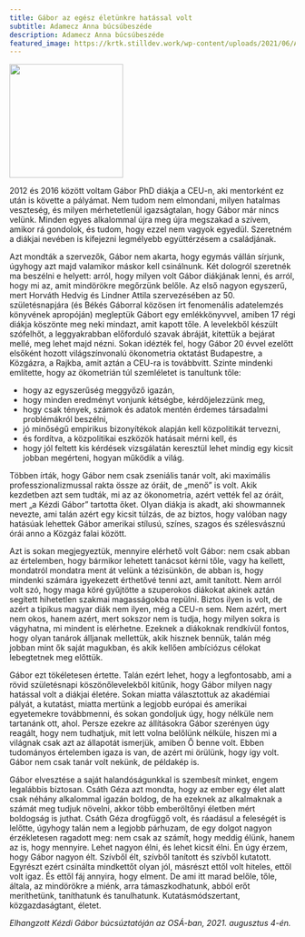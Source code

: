 ```yaml
---
title: Gábor az egész életünkre hatással volt
subtitle: Adamecz Anna búcsúbeszéde
description: Adamecz Anna búcsúbeszéde
featured_image: https://krtk.stilldev.work/wp-content/uploads/2021/06/Adamecz-Anna-scaled.jpg
---
```


<img src="https://krtk.stilldev.work/wp-content/uploads/2021/06/Adamecz-Anna-scaled.jpg" width="200"/>

2012 és 2016 között voltam Gábor PhD diákja a CEU-n, aki mentorként ez után is követte a pályámat. Nem tudom nem elmondani, milyen hatalmas veszteség, és milyen mérhetetlenül igazságtalan, hogy Gábor már nincs velünk. Minden egyes alkalommal újra meg újra megszakad a szívem, amikor rá gondolok, és tudom, hogy ezzel nem vagyok egyedül. Szeretném a diákjai nevében is kifejezni legmélyebb együttérzésem a családjának.

Azt mondták a szervezők, Gábor nem akarta, hogy egymás vállán sírjunk, úgyhogy azt majd valamikor máskor kell csinálnunk. Két dologról szeretnék ma beszélni e helyett: arról, hogy milyen volt Gábor diákjának lenni, és arról, hogy mi az, amit mindörökre megőrzünk belőle. Az első nagyon egyszerű, mert Horváth Hedvig és Lindner Attila szervezésében az 50. születésnapjára (és Békés Gáborral közösen írt fenomenális adatelemzés könyvének apropóján) megleptük Gábort egy emlékkönyvvel, amiben 17 régi diákja köszönte meg neki mindazt, amit kapott tőle. A levelekből készült szófelhőt, a leggyakrabban előforduló szavak ábráját, kitettük a bejárat mellé, meg lehet majd nézni.
Sokan idézték fel, hogy Gábor 20 évvel ezelőtt elsőként hozott világszínvonalú ökonometria oktatást Budapestre, a Közgázra, a Rajkba, amit aztán a CEU-ra is továbbvitt. Szinte mindenki említette, hogy az ökometrián túl szemléletet is tanultunk tőle: 
- hogy az egyszerűség meggyőző igazán, 
- hogy minden eredményt vonjunk kétségbe, kérdőjelezzünk meg, 
- hogy csak tények, számok és adatok mentén érdemes társadalmi problémákról beszélni, 
- jó minőségű empirikus bizonyítékok alapján kell közpolitikát tervezni, 
- és fordítva, a közpolitikai eszközök hatásait mérni kell, és 
- hogy jól feltett kis kérdések vizsgálatán keresztül lehet mindig egy kicsit jobban megérteni, hogyan működik a világ.  

Többen írták, hogy Gábor nem csak zseniális tanár volt, aki maximális professzionalizmussal rakta össze az óráit, de „menő” is volt. Akik kezdetben azt sem tudták, mi az az ökonometria, azért vették fel az óráit, mert „a Kézdi Gábor” tartotta őket. Olyan diákja is akadt, aki showmannek nevezte, ami talán azért egy kicsit túlzás, de az biztos, hogy valóban nagy hatásúak lehettek Gábor amerikai stílusú, színes, szagos és szélesvásznú órái anno a Közgáz falai között. 

Azt is sokan megjegyeztük, mennyire elérhető volt Gábor: nem csak abban az értelemben, hogy bármikor lehetett tanácsot kérni tőle, vagy ha kellett, mondatról mondatra ment át velünk a tézisünkön, de abban is, hogy mindenki számára igyekezett érthetővé tenni azt, amit tanított. Nem arról volt szó, hogy maga köré gyűjtötte a szuperokos diákokat akinek aztán segített hihetetlen szakmai magasságokba repülni. Biztos ilyen is volt, de azért a tipikus magyar diák nem ilyen, még a CEU-n sem. Nem azért, mert nem okos, hanem azért, mert sokszor nem is tudja, hogy milyen sokra is vágyhatna, mi mindent is elérhetne. Ezeknek a diákoknak rendkívül fontos, hogy olyan tanárok álljanak mellettük, akik hisznek bennük, talán még jobban mint ők saját magukban, és akik kellően ambíciózus célokat lebegtetnek meg előttük. 

Gábor ezt tökéletesen értette. Talán ezért lehet, hogy a legfontosabb, ami a rövid születésnapi köszönőlevelekből kitűnik, hogy Gábor milyen nagy hatással volt a diákjai életére. Sokan miatta választottuk az akadémiai pályát, a kutatást, miatta mertünk a legjobb európai és amerikai egyetemekre továbbmenni, és sokan gondoljuk úgy, hogy nélküle nem tartanánk ott, ahol. Persze ezekre az állításokra Gábor szerényen úgy reagált, hogy nem tudhatjuk, mit lett volna belőlünk nélküle, hiszen mi a világnak csak azt az állapotát ismerjük, amiben Ő benne volt. Ebben tudományos értelemben igaza is van, de azért mi örülünk, hogy így volt. Gábor nem csak tanár volt nekünk, de példakép is. 

Gábor elvesztése a saját halandóságunkkal is szembesít minket, engem legalábbis biztosan. Csáth Géza azt mondta, hogy az ember egy élet alatt csak néhány alkalommal igazán boldog, de ha ezeknek az alkalmaknak a számát meg tudjuk növelni, akkor több emberöltőnyi életben mért boldogság is juthat. Csáth Géza drogfüggő volt, és ráadásul a feleségét is lelőtte, úgyhogy talán nem a legjobb párhuzam, de egy dolgot nagyon érzékletesen ragadott meg: nem csak az számít, hogy meddig élünk, hanem az is, hogy mennyire. Lehet nagyon élni, és lehet kicsit élni. Én úgy érzem, hogy Gábor nagyon élt. Szívből élt, szívből tanított és szívből kutatott. Egyrészt ezért csinálta mindkettőt olyan jól, másrészt ettől volt hiteles, ettől volt igaz. És ettől fáj annyira, hogy elment. De ami itt marad belőle, tőle, általa, az mindörökre a miénk, arra támaszkodhatunk, abból erőt meríthetünk, taníthatunk és tanulhatunk. Kutatásmódszertant, közgazdaságtant, életet. 

*Elhangzott Kézdi Gábor búcsúztatóján az OSÁ-ban, 2021. augusztus 4-én.*
